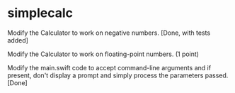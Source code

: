 # simplecalc
Modify the Calculator to work on negative numbers. [Done, with tests added] 

Modify the Calculator to work on floating-point numbers. (1 point)

Modify the main.swift code to accept command-line arguments and if present, don't display a prompt and simply process the parameters passed. [Done]
